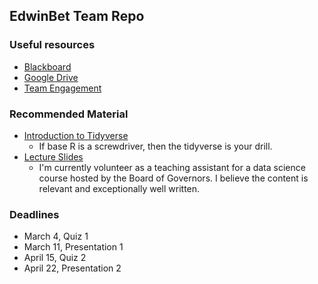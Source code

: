 ## EdwinBet Team Repo 

### Useful resources
- [Blackboard](https://blackboard.gwu.edu/webapps/blackboard/execute/announcement?method=search&context=course_entry&course_id=_329835_1&handle=announcements_entry&mode=view)
- [Google Drive](https://drive.google.com/drive/folders/19CDOry6OVsJSi0LbydKPZLYdrRuIJ8M-?usp=sharing)
- [Team Engagement](https://docs.google.com/spreadsheets/d/1B2WjGDiOi3Nq-p7vBT-zga_UOfieWEFjMDfPVhdXdXY/edit?usp=sharing)

### Recommended Material
- [Introduction to Tidyverse](https://www.datacamp.com/courses/introduction-to-the-tidyverse)
  - If base R is a screwdriver, then the tidyverse is your drill.
- [Lecture Slides](https://drive.google.com/drive/folders/1CUQHMIdTpu_wUbI-NhjgHb2EQY20XotZ?usp=sharing)
  - I'm currently volunteer as a teaching assistant for a data science course hosted by the Board of Governors. I believe the content is relevant and exceptionally well written.

### Deadlines 
- March 4, Quiz 1 
- March 11, Presentation 1
- April 15, Quiz 2
- April 22, Presentation 2 



